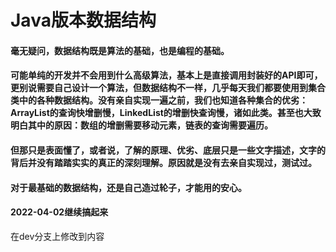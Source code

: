 # Java版本数据结构

#### 毫无疑问，数据结构既是算法的基础，也是编程的基础。
#### 可能单纯的开发并不会用到什么高级算法，基本上是直接调用封装好的API即可，更别说需要自己设计一个算法，但数据结构不一样，几乎每天我们都要使用到集合类中的各种数据结构。没有亲自实现一遍之前，我们也知道各种集合的优劣：ArrayList的查询快增删慢，LinkedList的增删快查询慢，诸如此类。甚至也大致明白其中的原因：数组的增删需要移动元素，链表的查询需要遍历。
#### 但那只是表面懂了，或者说，了解的原理、优劣、底层只是一些文字描述，文字的背后并没有踏踏实实的真正的深刻理解。原因就是没有去亲自实现过，测试过。
#### 对于最基础的数据结构，还是自己造过轮子，才能用的安心。
#### 2022-04-02继续搞起来
在dev分支上修改到内容
